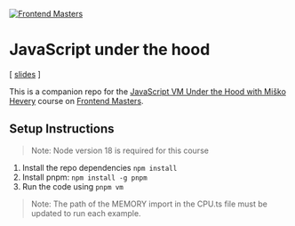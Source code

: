 [![Frontend Masters](https://static.frontendmasters.com/assets/brand/logos/full.png)](https://frontendmasters.com)

# JavaScript under the hood

[ [slides](https://docs.google.com/presentation/d/1VnznmoPSx3qO7VPZ0iJmTUON_LW0effB9rCALBIeQ0w) ]

This is a companion repo for the [JavaScript VM Under the Hood with Miško Hevery](https://frontendmasters.com/courses/javascript-cpu-vm) course on [Frontend Masters](https://frontendmasters.com).

## Setup Instructions

> Note: Node version 18 is required for this course

1. Install the repo dependencies `npm install`
2. Install pnpm: `npm install -g pnpm`
3. Run the code using `pnpm vm`
> Note: The path of the MEMORY import in the CPU.ts file must be updated to run each example.
